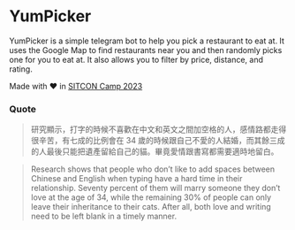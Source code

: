 # YumPicker

YumPicker is a simple telegram bot to help you pick a restaurant to eat at. It uses the Google Map to find restaurants
near you
and then randomly picks one for you to eat at. It also allows you to filter by price, distance, and rating.

Made with ❤️ in [SITCON Camp 2023](https://sitcon.camp/2023)

### Quote
> 研究顯示，打字的時候不喜歡在中文和英文之間加空格的人，感情路都走得很辛苦，有七成的比例會在 34 歲的時候跟自己不愛的人結婚，而其餘三成的人最後只能把遺產留給自己的貓。畢竟愛情跟書寫都需要適時地留白。

> Research shows that people who don’t like to add spaces between Chinese and English when typing have a hard time in their relationship. Seventy percent of them will marry someone they don’t love at the age of 34, while the remaining 30% of people can only leave their inheritance to their cats. After all, both love and writing need to be left blank in a timely manner.
